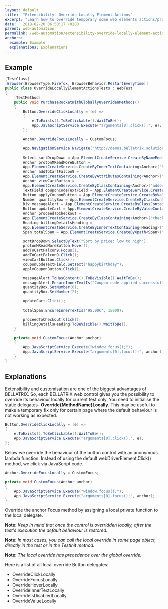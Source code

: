 ```yaml
---
layout: default
title:  "Extensibility- Override Locally Element Actions"
excerpt: "Learn how to override temporary some web elements actions/properties."
date:   2018-02-20 06:50:17 +0200
parent: web-automation
permalink: /web-automation/extensibility-override-locally-element-actions/
anchors:
  example: Example
  explanations: Explanations
---
```

Example
-------
```csharp
[TestClass]
[Browser(BrowserType.Firefox, BrowserBehavior.RestartEveryTime)]
public class OverrideLocallyElementActionsTests : WebTest
{
    [TestMethod]
    public void PurchaseRocketWithGloballyOverridenMethods()
    {
        Button.OverrideClickLocally = (e) =>
        {
            e.ToExists().ToBeClickable().WaitToBe();
            App.JavaScriptService.Execute("arguments[0].click();", e);
        };

        Anchor.OverrideFocusLocally = CustomFocus;

        App.NavigationService.Navigate("http://demos.bellatrix.solutions/");

        Select sortDropDown = App.ElementCreateService.CreateByNameEndingWith<Select>("orderby");
        Anchor protonMReadMoreButton = 
        App.ElementCreateService.CreateByInnerTextContaining<Anchor>("Read more");
        Anchor addToCartFalcon9 = 
        App.ElementCreateService.CreateByAttributesContaining<Anchor>("data-product_id", "28").ToBeClickable();
        Anchor viewCartButton = 
        App.ElementCreateService.CreateByClassContaining<Anchor>("added_to_cart wc-forward").ToBeClickable();
        TextField couponCodeTextField = App.ElementCreateService.CreateById<TextField>("coupon_code");
        Button applyCouponButton = App.ElementCreateService.CreateByValueContaining<Button>("Apply coupon");
        Number quantityBox = App.ElementCreateService.CreateByClassContaining<Number>("input-text qty text");
        Div messageAlert = App.ElementCreateService.CreateByClassContaining<Div>("woocommerce-message");
        Button updateCart = App.ElementCreateService.CreateByValueContaining<Button>("Update cart").ToBeClickable();
        Anchor proceedToCheckout = 
        App.ElementCreateService.CreateByClassContaining<Anchor>("checkout-button button alt wc-forward");
        Heading billingDetailsHeading = 
        App.ElementCreateService.CreateByInnerTextContaining<Heading>("Billing details");
        Span totalSpan = App.ElementCreateService.CreateByXpath<Span>("//*[@class='order-total']//span");

        sortDropDown.SelectByText("Sort by price: low to high");
        protonMReadMoreButton.Hover();
        addToCartFalcon9.Focus();
        addToCartFalcon9.Click();
        viewCartButton.Click();
        couponCodeTextField.SetText("happybirthday");
        applyCouponButton.Click();

        messageAlert.ToHasContent().ToBeVisible().WaitToBe();
        messageAlert.EnsureInnerTextIs("Coupon code applied successfully.");
        quantityBox.SetNumber(0);
        quantityBox.SetNumber(2);

        updateCart.Click();

        totalSpan.EnsureInnerTextIs("95.00€", 15000);

        proceedToCheckout.Click();
        billingDetailsHeading.ToBeVisible().WaitToBe();
    }

    private void CustomFocus(Anchor anchor)
    {
        App.JavaScriptService.Execute("window.focus();");
        App.JavaScriptService.Execute("arguments[0].focus();", anchor);
    }
}
```

Explanations
------------
Extensibility and customisation are one of the biggest advantages of BELLATRIX. So, each BELLATRIX web control gives you the possibility to override its behaviour locally for current test only. You need to initialise the static delegates- **Override{MethodName}Locally**. This may be useful to make a temporary fix only for certain page where the default behaviour is not working as expected.
```csharp
Button.OverrideClickLocally = (e) =>
{
    e.ToExists().ToBeClickable().WaitToBe();
    App.JavaScriptService.Execute("arguments[0].click();", e);
};
```
Below we override the behaviour of the button control with an anonymous lambda function. Instead of using the default webDriverElement.Click() method, we click via JavaScript code.
```csharp
Anchor.OverrideFocusLocally = CustomFocus;

private void CustomFocus(Anchor anchor)
{
    App.JavaScriptService.Execute("window.focus();");
    App.JavaScriptService.Execute("arguments[0].focus();", anchor);
}
```
Override the anchor Focus method by assigning a local private function to the local delegate.

**Note**: *Keep in mind that once the control is overridden locally, after the test's execution the default behaviour is restored.*

**Note**: *In most cases, you can call the local override in some page object, directly in the test or in the TestInit method.*

**Note**: *The local override has precedence over the global override.*

Here is a list of all local override Button delegates:
- OverrideClickLocally
- OverrideFocusLocally
- OverrideHoverLocally
- OverrideInnerTextLocally
- OverrideIsDisabledLocally
- OverrideValueLocally